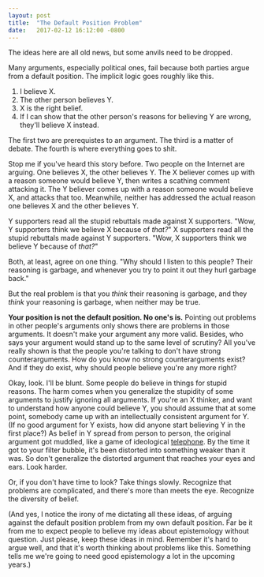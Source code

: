 ```yaml
---
layout: post
title:  "The Default Position Problem"
date:   2017-02-12 16:12:00 -0800
---
```


The ideas here are all old news, but some anvils need to be dropped.

Many arguments, especially political ones, fail because both parties argue from a
default position. The implicit logic goes roughly like this.

1. I believe X.
2. The other person believes Y.
3. X is the right belief.
4. If I can show that the other person's reasons for believing Y are wrong,
they'll believe X instead.

The first two are prerequistes to an argument. The third is a matter of debate.
The fourth is where everything goes to shit.

Stop me if you've heard this story before. Two people on the Internet are arguing.
One believes X, the other believes Y. The X believer comes up with a reason
someone would believe Y, then writes a scathing comment attacking it. The Y
believer comes up with a reason someone would believe X, and attacks that too.
Meanwhile, neither has addressed the actual
reason one believes X and the other believes Y.

Y supporters read all the stupid rebuttals made against X
supporters. "Wow, Y supporters think we believe X because of *that?*" X
supporters read all the stupid rebuttals made against Y supporters.
"Wow, X supporters think we believe Y because of *that?*"

Both, at least, agree on one thing. "Why should I listen to this people? Their
reasoning is garbage, and whenever you try to point it out they hurl garbage
back."

But the real problem is that you *think* their reasoning is garbage,
and they *think* your reasoning is garbage, when neither may be true.

**Your position is not the default position. No one's is.**
Pointing out problems in other people's arguments only shows there are problems
in those arguments. It doesn't make your argument any more valid.
Besides, who says your argument would stand up to the same level of scrutiny? All you've really shown
is that the people you're talking to don't have strong counterarguments. How do
you know no strong counterarguments exist? And if they do exist, why should
people believe you're any more right?

Okay, look. I'll be blunt. Some people do believe in things for stupid reasons.
The harm comes when you generalize the stupidity of some arguments to justify
ignoring all arguments. If you're an X thinker, and want to understand how
anyone could believe Y, you should assume that at some point, somebody came
up with an intellectually consistent argument for Y. (If no good argument for Y exists, how did
anyone start believing Y in the first place?)
As belief in Y spread from person to person, the original argument got muddled, like a game of
ideological [telephone](https://en.wikipedia.org/wiki/Chinese_whispers).
By the time it got to your filter bubble, it's been distorted
into something weaker than it was. So don't generalize the
distorted argument that reaches your eyes and ears. Look harder.

Or, if you don't have time to look? Take things slowly. Recognize that problems
are complicated, and there's more than meets the eye.
Recognize the diversity of belief.

(And yes, I notice the irony of me dictating all these ideas, of arguing
against the default position problem from my own default position.
Far be it from me to expect people to believe my ideas about epistemology
without question. Just please, keep these ideas in mind.
Remember it's hard to argue well, and that it's worth thinking about problems
like this. Something tells me we're going to need good epistemology a lot
in the upcoming years.)

